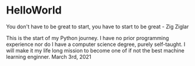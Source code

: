 # HelloWorld
You don't have to be great to start, you have to start to be great - Zig Ziglar

This is the start of my Python journey.
I have no prior programming experience nor do I have a computer science degree, purely self-taught.
I will make it my life long mission to become one of if not the best machine learning enginner. March 3rd, 2021
